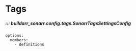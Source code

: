 # Tags

##### ::: buildarr_sonarr.config.tags.SonarrTagsSettingsConfig
    options:
      members:
        - definitions
